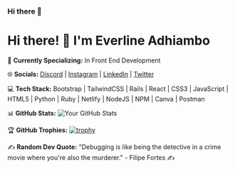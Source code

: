 ### Hi there 👋


# Hi there! 👋 I'm Everline Adhiambo

🌱 **Currently Specializing:** In Front End Development

🌐 **Socials:**
[Discord](#) | [Instagram](#) | [LinkedIn](https://www.linkedin.com/in/everline-adhiambo-a52ab0235/) | [Twitter](#)

💻 **Tech Stack:**
Bootstrap | TailwindCSS | Rails | React | CSS3 | JavaScript | HTML5 | Python | Ruby | Netlify | NodeJS | NPM | Canva | Postman

📊 **GitHub Stats:**
![Your GitHub Stats](https://github-readme-stats.vercel.app/api?username=eve-atieno&show_icons=true&theme=radical)

🏆 **GitHub Trophies:**
[![trophy](https://github-profile-trophy.vercel.app/?username=eve-atieno)](https://github.com/ryo-ma/github-profile-trophy)

✍️ **Random Dev Quote:**
"Debugging is like being the detective in a crime movie where you're also the murderer." - Filipe Fortes
✍️



